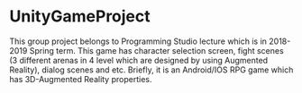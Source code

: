 # UnityGameProject
This group project belongs to Programming Studio lecture which is in 2018-2019 Spring term. This game has character selection screen, fight scenes (3 different arenas in 4 level which are designed by using Augmented Reality), dialog scenes and etc. Briefly, it is an Android/IOS RPG game which has 3D-Augmented Reality properties.
